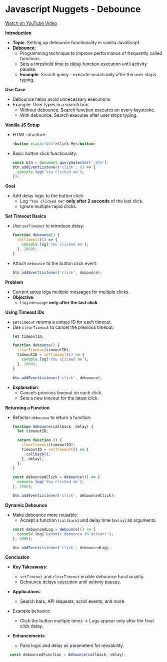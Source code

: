 # Javascript Nuggets - Debounce

[Watch on YouTube Video](https://www.youtube.com/watch?v=tYx6pXdvt1s)

**Introduction**


- **Topic**: Setting up debounce functionality in vanilla JavaScript.
- **Debounce**:
  - Programming technique to improve performance of frequently called functions.
  - Sets a threshold time to delay function execution until activity pauses.
  - **Example**: Search query - execute search only after the user stops typing.

**Use Case**

- Debounce helps avoid unnecessary executions.
- Example: User types in a search box.
  - Without debounce: Search function executes on every keystroke.
  - With debounce: Search executes after user stops typing.

**Vanilla JS Setup**

- HTML structure:
  ```html
  <button class="btn">Click Me</button>
  ```
- Basic button click functionality:
  ```javascript
  const btn = document.querySelector('.btn');
  btn.addEventListener('click', () => {
    console.log('You clicked me');
  });
  ```

**Goal**

- Add delay logic to the button click:
  - Log `"You clicked me"` **only after 2 seconds** of the last click.
  - Ignore multiple rapid clicks.

**Set Timeout Basics**

- Use `setTimeout` to introduce delay:
  ```javascript
  function debounce() {
    setTimeout(() => {
      console.log('You clicked me');
    }, 2000);
  }
  ```
- Attach `debounce` to the button click event:
  ```javascript
  btn.addEventListener('click', debounce);
  ```

**Problem**

- Current setup logs multiple messages for multiple clicks.
- **Objective**:
  - Log message **only after the last click**.

**Using Timeout IDs**

- `setTimeout` returns a unique ID for each timeout.
- Use `clearTimeout` to cancel the previous timeout:
  ```javascript
  let timeoutID;

  function debounce() {
    clearTimeout(timeoutID);
    timeoutID = setTimeout(() => {
      console.log('You clicked me');
    }, 2000);
  }

  btn.addEventListener('click', debounce);
  ```
- **Explanation**:
  - Cancels previous timeout on each click.
  - Sets a new timeout for the latest click.

**Returning a Function**

- Refactor `debounce` to return a function:
  ```javascript
  function debounce(callback, delay) {
    let timeoutID;

    return function () {
      clearTimeout(timeoutID);
      timeoutID = setTimeout(() => {
        callback();
      }, delay);
    };
  }

  const debouncedClick = debounce(() => {
    console.log('You clicked me');
  }, 2000);

  btn.addEventListener('click', debouncedClick);
  ```

**Dynamic Debounce**

- Make debounce more reusable:
  - Accept a function (`callback`) and delay time (`delay`) as arguments.
  ```javascript
  const debouncedLog = debounce(() => {
    console.log('Dynamic debounce in action!');
  }, 3000);

  btn.addEventListener('click', debouncedLog);
  ```

**Conclusion**

- **Key Takeaways**:
  - `setTimeout` and `clearTimeout` enable debounce functionality.
  - Debounce delays execution until activity pauses.
- **Applications**:
  - Search bars, API requests, scroll events, and more.
- Example behavior:
  - Click the button multiple times → Logs appear only after the final click delay.

- **Enhancements**:
  - Pass logic and delay as parameters for reusability.


```javascript
  const debouncedFunction = debounce(callback, delay);
````

